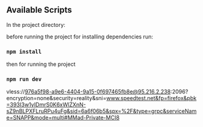 ## Available Scripts

In the project directory:

before running the project for installing dependencies run:

### `npm install`
 
then for running the project

### `npm run dev`

vless://976a5f98-a9e6-4404-9a15-0f697465fb8e@95.216.2.238:2096?encryption=none&security=reality&sni=www.speedtest.net&fp=firefox&pbk=393I3w1yIDmrS0K6xWlZXnN-sZ9nBLPXFLruRPu4uFg&sid=6a6f06b5&spx=%2F&type=grpc&serviceName=SNAPP&mode=multi#MMad-Private-MCI8

